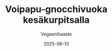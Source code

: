 ---
title: "Voipapu-gnocchivuoka kesäkurpitsalla"
image: "https://vegaanibotti.lauravuo.me/2025/06/2025-06-13_small.png"
date: 2025-06-13
receipt_url: "https://vegaanihaaste.fi/reseptit/voipapu-gnocchivuoka-kesakurpitsalla"
author: "Vegaanihaaste"
---